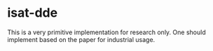 # isat-dde

This is a very primitive implementation for research only. One should implement based on the paper for industrial usage.
